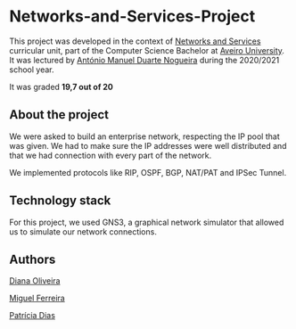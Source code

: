 # Networks-and-Services-Project
This project was developed in the context of [Networks and Services](www.ua.pt/en/uc/14818) curricular unit, part of the Computer Science Bachelor at [Aveiro University](https://www.ua.pt/). It was lectured by [António Manuel Duarte Nogueira](https://www.ua.pt/en/p/10317117) during the 2020/2021 school year.

It was graded **19,7 out of 20**

## About the project

We were asked to build an enterprise network, respecting the IP pool that was given. We had to make sure the IP addresses were well distributed and that we had connection with every part of the network.

We implemented protocols like RIP, OSPF, BGP, NAT/PAT and IPSec Tunnel.

## Technology stack

For this project, we used GNS3, a graphical network simulator that allowed us to simulate our network connections.

## Authors

[Diana Oliveira](https://github.com/DianaSiso)

[Miguel Ferreira](https://github.com/MiguelF07)

[Patrícia Dias](https://github.com/Patricia-Dias)


